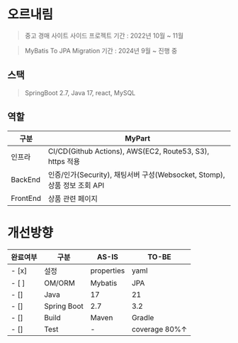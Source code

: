# 오르내림
> 중고 경매 사이트 사이드 프로젝트
> 기간 : 2022년 10월 ~ 11월

> MyBatis To JPA Migration
> 기간 : 2024년 9월 ~ 진행 중

## 스택
> SpringBoot 2.7, Java 17, react, MySQL

## 역할
| 구분 | MyPart |
|----------|----------|
| 인프라    | CI/CD(Github Actions), AWS(EC2, Route53, S3), https 적용 |
| BackEnd   | 인증/인가(Security), 채팅서버 구성(Websocket, Stomp), 상품 정보 조회 API | 
| FrontEnd  | 상품 관련 페이지 |  

# 개선방향
| 완료여부 | 구분 | AS-IS | TO-BE |
|----------|----------|----------|----------|
| - [x] | 설정 | properties | yaml |
| - [ ] | OM/ORM | Mybatis | JPA |
| - [] | Java | 17 | 21 |
| - [] | Spring Boot | 2.7 | 3.2 |
| - [] | Build | Maven | Gradle |
| - [] | Test | - | coverage 80%↑ |
